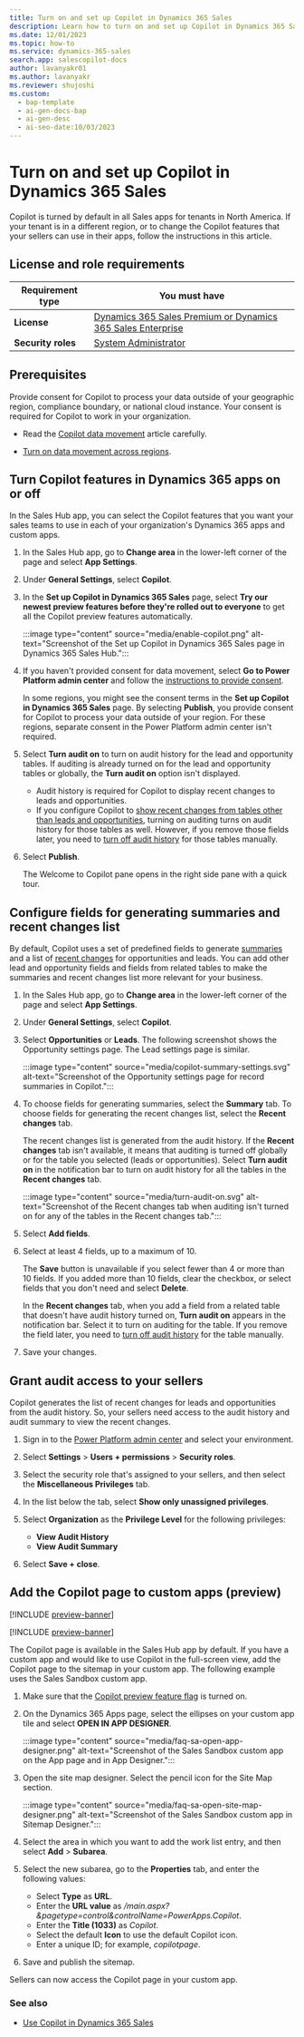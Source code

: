 ```yaml
---
title: Turn on and set up Copilot in Dynamics 365 Sales
description: Learn how to turn on and set up Copilot in Dynamics 365 Sales so that your sales team can get summaries of their contact and lead records, catch up on recent changes, and prepare for meetings.
ms.date: 12/01/2023
ms.topic: how-to
ms.service: dynamics-365-sales
search.app: salescopilot-docs
author: lavanyakr01
ms.author: lavanyakr
ms.reviewer: shujoshi
ms.custom:
  - bap-template
  - ai-gen-docs-bap
  - ai-gen-desc
  - ai-seo-date:10/03/2023
---
```


<!-- EDITOR'S NOTES: 
- Line 53: Can you please change the screenshot to include all the settings you describe in this section? It cuts off without showing some of them.
- Line 127: The screenshot is really blurry. Can you please replace it with a clearer one? And please highlight the ellipsis button, too.
- Line 131: The screenshot is really blurry. Can you please replace it with a clearer one?
-->

# Turn on and set up Copilot in Dynamics 365 Sales

Copilot is turned by default in all Sales apps for tenants in North America. If your tenant is in a different region, or to change the Copilot features that your sellers can use in their apps, follow the instructions in this article.

## License and role requirements

| Requirement type | You must have |
|-----------------------|---------|
| **License** | [Dynamics 365 Sales Premium or Dynamics 365 Sales Enterprise](https://dynamics.microsoft.com/sales/pricing/) |
| **Security roles** | [System Administrator](security-roles-for-sales.md) |

## Prerequisites

Provide consent for Copilot to process your data outside of your geographic region, compliance boundary, or national cloud instance. Your consent is required for Copilot to work in your organization.

- Read the [Copilot data movement](sales-copilot-data-movement.md) article carefully.

- [Turn on data movement across regions](/power-platform/admin/geographical-availability-copilot#enable-data-movement-across-regions).

## Turn Copilot features in Dynamics 365 apps on or off

In the Sales Hub app, you can select the Copilot features that you want your sales teams to use in each of your organization's Dynamics 365 apps and custom apps.

1. In the Sales Hub app, go to **Change area** in the lower-left corner of the page and select **App Settings**.

1. Under **General Settings**, select **Copilot**.

1. In the **Set up Copilot in Dynamics 365 Sales** page, select **Try our newest preview features before they're rolled out to everyone** to get all the Copilot preview features automatically.

   :::image type="content" source="media/enable-copilot.png" alt-text="Screenshot of the Set up Copilot in Dynamics 365 Sales page in Dynamics 365 Sales Hub.":::

1. If you haven't provided consent for data movement, select **Go to Power Platform admin center** and follow the [instructions to provide consent](/power-platform/admin/geographical-availability-copilot).

    In some regions, you might see the consent terms in the **Set up Copilot in Dynamics 365 Sales** page. By selecting **Publish**, you provide consent for Copilot to process your data outside of your region. For these regions, separate consent in the Power Platform admin center isn't required.

1. Select **Turn audit on** to turn on audit history for the lead and opportunity tables. If auditing is already turned on for the lead and opportunity tables or globally, the **Turn audit on** option isn't displayed.

    - Audit history is required for Copilot to display recent changes to leads and opportunities.
    - If you configure Copilot to [show recent changes from tables other than leads and opportunities](#configure-fields-for-generating-summaries-and-recent-changes-list), turning on auditing turns on audit history for those tables as well. However, if you remove those fields later, you need to [turn off audit history](/power-platform/admin/manage-dataverse-auditing#enable-or-disable-auditing-for-an-entity) for those tables manually.

1. Select **Publish**.

    The Welcome to Copilot pane opens in the right side pane with a quick tour.

## Configure fields for generating summaries and recent changes list

By default, Copilot uses a set of predefined fields to generate [summaries](use-sales-copilot.md#summarize-an-opportunity-or-a-lead) and a list of [recent changes](use-sales-copilot.md#view-recent-changes-to-an-opportunity-or-lead) for opportunities and leads. You can add other lead and opportunity fields and fields from related tables to make the summaries and recent changes list more relevant for your business.

1. In the Sales Hub app, go to **Change area** in the lower-left corner of the page and select **App Settings**.

1. Under **General Settings**, select **Copilot**.

1. Select **Opportunities** or **Leads**. The following screenshot shows the Opportunity settings page. The Lead settings page is similar.

    :::image type="content" source="media/copilot-summary-settings.svg" alt-text="Screenshot of the Opportunity settings page for record summaries in Copilot.":::

1. To choose fields for generating summaries, select the **Summary** tab. To choose fields for generating the recent changes list, select the **Recent changes** tab.

    The recent changes list is generated from the audit history. If the **Recent changes** tab isn't available, it means that auditing is turned off globally or for the table you selected (leads or opportunities). Select **Turn audit on** in the notification bar to turn on audit history for all the tables in the **Recent changes** tab.

    :::image type="content" source="media/turn-audit-on.svg" alt-text="Screenshot of the Recent changes tab when auditing isn't turned on for any of the tables in the Recent changes tab.":::

1. Select **Add fields**.

1. Select at least 4 fields, up to a maximum of 10.

    The **Save** button is unavailable if you select fewer than 4 or more than 10 fields. If you added more than 10 fields, clear the checkbox, or select fields that you don't need and select **Delete**.

    In the **Recent changes** tab, when you add a field from a related table that doesn't have audit history turned on, **Turn audit on** appears in the notification bar. Select it to turn on auditing for the table. If you remove the field later, you need to [turn off audit history](/power-platform/admin/manage-dataverse-auditing#enable-or-disable-auditing-for-an-entity) for the table manually.

1. Save your changes.

## Grant audit access to your sellers

Copilot generates the list of recent changes for leads and opportunities from the audit history. So, your sellers need access to the audit history and audit summary to view the recent changes.

1. Sign in to the [Power Platform admin center](https://admin.powerplatform.microsoft.com) and select your environment.

1. Select **Settings** > **Users + permissions** > **Security roles**.

1. Select the security role that's assigned to your sellers, and then select the **Miscellaneous Privileges** tab.

1. In the list below the tab, select **Show only unassigned privileges**.

1. Select **Organization** as the **Privilege Level** for the following privileges:

    - **View Audit History**
    - **View Audit Summary**

1. Select **Save + close**.

## Add the Copilot page to custom apps (preview)

[!INCLUDE [preview-banner](~/../shared-content/shared/preview-includes/preview-banner-section.md)]

[!INCLUDE [preview-banner](~/../shared-content/shared/preview-includes/preview-note.md)]

The Copilot page is available in the Sales Hub app by default. If you have a custom app and would like to use Copilot in the full-screen view, add the Copilot page to the sitemap in your custom app. The following example uses the Sales Sandbox custom app.

1. Make sure that the [Copilot preview feature flag](copilot-preview-features.md#enable-all-preview-features-for-copilot) is turned on.

1. On the Dynamics 365 Apps page, select the ellipses on your custom app tile and select **OPEN IN APP DESIGNER**.

    :::image type="content" source="media/faq-sa-open-app-designer.png" alt-text="Screenshot of the Sales Sandbox custom app on the App page and in App Designer.":::

1. Open the site map designer. Select the pencil icon for the Site Map section.

    :::image type="content" source="media/faq-sa-open-site-map-designer.png" alt-text="Screenshot of the Sales Sandbox custom app in Sitemap Designer.":::

1. Select the area in which you want to add the work list entry, and then select **Add** > **Subarea**.

1. Select the new subarea, go to the **Properties** tab, and enter the following values:

   - Select **Type** as **URL**.
   - Enter the **URL value** as */main.aspx?&pagetype=control&controlName=PowerApps.Copilot*.
   - Enter the **Title (1033)** as *Copilot*.
   - Select the default **Icon** to use the default Copilot icon.
   - Enter a unique ID; for example, *copilotpage*.

1. Save and publish the sitemap.

Sellers can now access the Copilot page in your custom app.

### See also

- [Use Copilot in Dynamics 365 Sales](use-sales-copilot.md)

